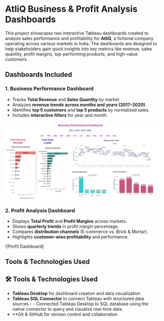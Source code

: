 # AtliQ Business & Profit Analysis Dashboards

This project showcases two interactive Tableau dashboards created to analyze sales performance and profitability for **AtliQ**, a fictional company operating across various markets in India. The dashboards are designed to help stakeholders gain quick insights into key metrics like revenue, sales quantity, profit margins, top-performing products, and high-value customers.


##  Dashboards Included

### 1. Business Performance Dashboard
- Tracks **Total Revenue** and **Sales Quantity** by market.
- Analyzes **revenue trends across months and years (2017–2020)**.
- Identifies **top 5 customers** and **top 5 products** by normalized sales.
- Includes **interactive filters** for year and month.

![Business Dashboard](Visualizations/BP%20DB.jpg)

### 2. Profit Analysis Dashboard
- Displays **Total Profit** and **Profit Margins** across markets.
- Shows **quarterly trends** in profit margin percentage.
- Compares **distribution channels** (E-commerce vs. Brick & Mortar).
- Highlights **customer-wise profitability** and performance.

![Profit Dashboard]

## Tools & Technologies Used
## 🛠️ Tools & Technologies Used
- **Tableau Desktop** for dashboard creation and data visualization
- **Tableau SQL Connector** to connect Tableau with structured data sources - - Connected Tableau Desktop to SQL database using the native connector to query and visualize real-time data.
- **Git & GitHub for version control and collaboration



